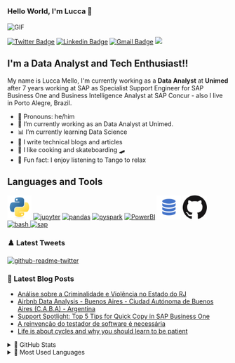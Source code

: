 <!--
**LuccaMello7/luccamello7** is a ✨ _special_ ✨ repository because its `README.md` (this file) appears on your GitHub profile.-->

### Hello World, I'm Lucca 👋

<img align="center" width="45%" alt="GIF" src="https://media0.giphy.com/media/l46Cy1rHbQ92uuLXa/giphy.gif?cid=790b7611f5e951b5f14be1ccec41ab4b3d34172136957bc3&rid=giphy.gif&ct=g"  />

[![Twitter Badge](https://img.shields.io/badge/-@lcmello77-00acee?style=flat-square&labelColor=00acee&logo=twitter&logoColor=white&link=https://twitter.com/lcmello77)](https://twitter.com/lcmello77) 
[![Linkedin Badge](https://img.shields.io/badge/-Lucca%20Mello-2867b2?style=flat-square&logo=Linkedin&logoColor=white&link=https://www.linkedin.com/in/luccamello7/)](https://www.linkedin.com/in/luccamello7/)
[![Gmail Badge](https://img.shields.io/badge/-luccamello7@gmail.com-bb001b?style=flat-square&logo=Gmail&logoColor=white&link=mailto:luccamello7gmail.com)](mailto:luccamello7@gmail.com)
<a href="https://medium.com/@lucca"><img src="https://img.shields.io/badge/medium-%2312100E.svg?&style=for-the-badge&logo=medium&logoColor=white" height=20></a>

## I'm a Data Analyst and Tech Enthusiast!!

My name is Lucca Mello, I'm currently working as a **Data Analyst** at **Unimed** after 7 years working at SAP as Specialist Support Engineer for SAP Business One and Business Intelligence Analyst at SAP Concur -  also I live in Porto Alegre, Brazil.

- 🧙 Pronouns: he/him
- 🔭 I’m currently working as an Data Analyst at Unimed.
- 📊 I’m currently learning Data Science
- 📃 I write technical blogs and articles
- 🥓 I like cooking and skateboarding 🛹
- 🎵 Fun fact: I enjoy listening to Tango to relax




<h2 align="left">Languages and Tools</h2>

<p align="left"> 
<a href="https://www.python.org" target="_blank"> <img src="https://raw.githubusercontent.com/devicons/devicon/master/icons/python/python-original.svg" alt="python" width="55" height="55"/></a>
<a href="https://jupyter.org/" target="_blank"> <img src="https://www.vectorlogo.zone/logos/jupyter/jupyter-icon.svg" alt="jupyter" width="55" height="55"/></a>
<a href="https://pandas.pydata.org/docs/" target="_blank"> <img src="https://www.vectorlogo.zone/logos/usepanda/usepanda-icon.svg" alt="pandas" width="60" height="50"/></a>
 <a href="https://spark.apache.org/" target="_blank"> <img src="https://www.vectorlogo.zone/logos/apache_spark/apache_spark-ar21.svg" alt="pyspark" width="80" height="65"/></a>
<a href="https://powerbi.microsoft.com/pt-br/" target="_blank"> <img src="https://www.vectorlogo.zone/logos/microsoft_powerbi/microsoft_powerbi-ar21.svg" alt="PowerBI" width="65" height="65"/></a>
 <a href="https://www.microsoft.com/pt-br/sql-server/" target="_blank"> <img src="https://raw.githubusercontent.com/github/explore/80688e429a7d4ef2fca1e82350fe8e3517d3494d/topics/sql/sql.png" alt="sql" width="55" height="55"/></a>
 <a href="https://www.github.com/" target="_blank"> <img src="https://raw.githubusercontent.com/github/explore/78df643247d429f6cc873026c0622819ad797942/topics/github/github.png" alt="github" width="55" height="55"/></a>
<a href="https://www.gnu.org/software/bash/" target="_blank"> <img src="https://www.vectorlogo.zone/logos/linux/linux-ar21.svg" alt="bash" width="100" height="55"/> </a>
 <a href="https://www.sap.com/" target="_blank"> <img src="https://www.vectorlogo.zone/logos/sap/sap-icon.svg" alt="sap" width="55" height="55"/> </a> 
 </p>

### ♟️ Latest Tweets
<p><a href="https://twitter.com/lcmello77"><img src="https://github-readme-twitter.gazf.vercel.app/api?id=lcmello77&amp;layout=wide" alt="github-readme-twitter"></a></p>
                                                                                                                                              
### 📝 Latest Blog Posts

<!-- BLOG-POST-LIST:START -->
- [Análise sobre a Criminalidade e Violência no Estado do RJ](https://lucca.medium.com/an%C3%A1lise-sobre-a-criminalidade-e-viol%C3%AAncia-no-estado-do-rj-a594f60f1d85)
- [Airbnb Data Analysis - Buenos Aires - Ciudad Autónoma de Buenos Aires (C.A.B.A) - Argentina](https://www.linkedin.com/pulse/airbnb-data-analysis-buenos-aires-ciudad-aut%C3%B3noma-de-lucca-mello/)
- [Support Spotlight: Top 5 Tips for Quick Copy in SAP Business One](https://www.linkedin.com/pulse/support-spotlight-top-5-tips-quick-copy-sap-business-one-lucca-mello/)
- [A reinvenção do testador de software é necessária](https://medium.com/@lucca/a-reinven%C3%A7%C3%A3o-do-testador-de-software-%C3%A9-necess%C3%A1ria-a82accccda04)
- [Life is about cycles and why you should learn to be patient](https://medium.com/@lucca/life-is-about-cycles-and-why-you-have-to-learn-to-be-patient-b71cd7d85905)
<!-- BLOG-POST-LIST:END -->

<details>
  <summary>🥋 GitHub Stats</summary>

  <img align="left" alt="Lucca's GitHub Stats" src="https://github-readme-stats.vercel.app/api?username=LuccaMello7&theme=dracula&show_icons=true" />

</details>
  
  <details>
  <summary>🚧 Most Used Languages</summary>

<img align="left" alt="Lucca's GitHub Top Languages" src="https://github-readme-stats.vercel.app/api/top-langs/?username=LuccaMello7" />

</details

